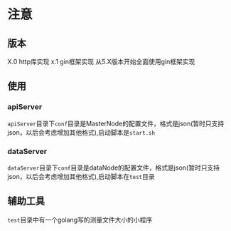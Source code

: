 # 注意
## 版本
X.0 http库实现
x.1 gin框架实现
从5.X版本开始全面使用gin框架实现

## 使用
### apiServer
`apiServer`目录下`conf`目录是MasterNode的配置文件，格式是json(暂时只支持json，以后会考虑增加其他格式),启动脚本是`start.sh`

### dataServer
`dataServer`目录下`conf`目录是dataNode的配置文件，格式是json(暂时只支持json，以后会考虑增加其他格式),启动脚本在`test`目录

## 辅助工具
`test`目录中有一个golang写的测量文件大小的小程序

